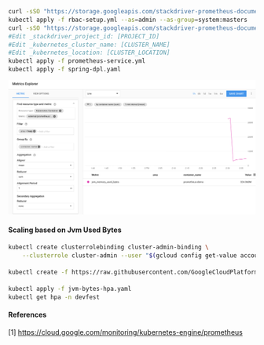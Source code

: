 ```bash
curl -sSO "https://storage.googleapis.com/stackdriver-prometheus-documentation/rbac-setup.yml"
kubectl apply -f rbac-setup.yml --as=admin --as-group=system:masters
curl -sSO "https://storage.googleapis.com/stackdriver-prometheus-documentation/prometheus-service.yml"
#Edit _stackdriver_project_id: [PROJECT_ID]
#Edit _kubernetes_cluster_name: [CLUSTER_NAME]
#Edit _kubernetes_location: [CLUSTER_LOCATION]
kubectl apply -f prometheus-service.yml 
kubectl apply -f spring-dpl.yaml
```
![StackDriver Goruntu](pic/Stackdriver.png)

#### Scaling based on Jvm Used Bytes

```bash
kubectl create clusterrolebinding cluster-admin-binding \
    --clusterrole cluster-admin --user "$(gcloud config get-value account)"

kubectl create -f https://raw.githubusercontent.com/GoogleCloudPlatform/k8s-stackdriver/master/custom-metrics-stackdriver-adapter/deploy/production/adapter.yaml

kubectl apply -f jvm-bytes-hpa.yaml
kubectl get hpa -n devfest
```
#### References
[1] https://cloud.google.com/monitoring/kubernetes-engine/prometheus
